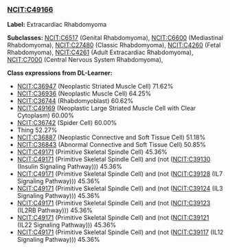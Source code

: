 
### [NCIT:C49166](http://purl.obolibrary.org/obo/NCIT_C49166)
**Label:** Extracardiac Rhabdomyoma

**Subclasses:** [NCIT:C6517](http://purl.obolibrary.org/obo/NCIT_C6517) (Genital Rhabdomyoma), [NCIT:C6600](http://purl.obolibrary.org/obo/NCIT_C6600) (Mediastinal Rhabdomyoma), [NCIT:C27480](http://purl.obolibrary.org/obo/NCIT_C27480) (Classic Rhabdomyoma), [NCIT:C4260](http://purl.obolibrary.org/obo/NCIT_C4260) (Fetal Rhabdomyoma), [NCIT:C4261](http://purl.obolibrary.org/obo/NCIT_C4261) (Adult Extracardiac Rhabdomyoma), [NCIT:C7000](http://purl.obolibrary.org/obo/NCIT_C7000) (Central Nervous System Rhabdomyoma), 

**Class expressions from DL-Learner:**

- [NCIT:C36947](http://purl.obolibrary.org/obo/NCIT_C36947) (Neoplastic Striated Muscle Cell) 71.62%
- [NCIT:C36936](http://purl.obolibrary.org/obo/NCIT_C36936) (Neoplastic Muscle Cell) 64.25%
- [NCIT:C36744](http://purl.obolibrary.org/obo/NCIT_C36744) (Rhabdomyoblast) 60.62%
- [NCIT:C49169](http://purl.obolibrary.org/obo/NCIT_C49169) (Neoplastic Large Striated Muscle Cell with Clear Cytoplasm) 60.00%
- [NCIT:C36742](http://purl.obolibrary.org/obo/NCIT_C36742) (Spider Cell) 60.00%
- Thing 52.27%
- [NCIT:C36887](http://purl.obolibrary.org/obo/NCIT_C36887) (Neoplastic Connective and Soft Tissue Cell) 51.18%
- [NCIT:C36843](http://purl.obolibrary.org/obo/NCIT_C36843) (Abnormal Connective and Soft Tissue Cell) 50.85%
- [NCIT:C49171](http://purl.obolibrary.org/obo/NCIT_C49171) (Primitive Skeletal Spindle Cell) 45.36%
- [NCIT:C49171](http://purl.obolibrary.org/obo/NCIT_C49171) (Primitive Skeletal Spindle Cell) and (not ([NCIT:C39130](http://purl.obolibrary.org/obo/NCIT_C39130) (Insulin Signaling Pathway))) 45.36%
- [NCIT:C49171](http://purl.obolibrary.org/obo/NCIT_C49171) (Primitive Skeletal Spindle Cell) and (not ([NCIT:C39128](http://purl.obolibrary.org/obo/NCIT_C39128) (IL7 Signaling Pathway))) 45.36%
- [NCIT:C49171](http://purl.obolibrary.org/obo/NCIT_C49171) (Primitive Skeletal Spindle Cell) and (not ([NCIT:C39124](http://purl.obolibrary.org/obo/NCIT_C39124) (IL3 Signaling Pathway))) 45.36%
- [NCIT:C49171](http://purl.obolibrary.org/obo/NCIT_C49171) (Primitive Skeletal Spindle Cell) and (not ([NCIT:C39123](http://purl.obolibrary.org/obo/NCIT_C39123) (IL2RB Pathway))) 45.36%
- [NCIT:C49171](http://purl.obolibrary.org/obo/NCIT_C49171) (Primitive Skeletal Spindle Cell) and (not ([NCIT:C39121](http://purl.obolibrary.org/obo/NCIT_C39121) (IL22 Signaling Pathway))) 45.36%
- [NCIT:C49171](http://purl.obolibrary.org/obo/NCIT_C49171) (Primitive Skeletal Spindle Cell) and (not ([NCIT:C39117](http://purl.obolibrary.org/obo/NCIT_C39117) (IL12 Signaling Pathway))) 45.36%


